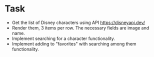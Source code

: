 # Task

- Get the list of Disney characters using API https://disneyapi.dev/
- Render them, 3 items per row. The necessary fields are image and name.
- Implement searching for a character functionality.
- Implement adding to "favorites" with searching among them functionality.